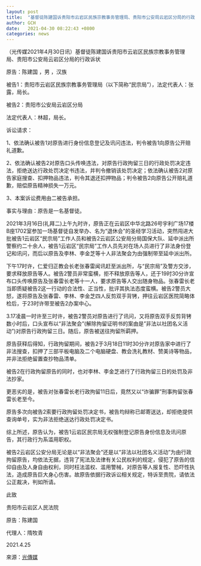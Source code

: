 ```yaml
---
layout: post
title:  "基督徒陈建国诉贵阳市云岩区民族宗教事务管理局、贵阳市公安局云岩区分局的行政诉状"
author: GCH
date:   2021-04-30 08:22:43 +0800
categories: news
---
```

（光传媒2021年4月30日讯）基督徒陈建国诉贵阳市云岩区民族宗教事务管理局、贵阳市公安局云岩区分局的行政诉状

原告：陈建国 ，男 ，汉族

被告1：贵阳市云岩区民族宗教事务管理局（以下简称“民宗局”），法定代表人：张露，局长。

被告2：贵阳市公安局云岩区分局

法定代表人：林超，局长。

诉讼请求：

1、依法确认被告1对原告进行身份信息登记及讯问违法，判令被告1向原告公开赔礼道歉。

2、依法确认被告2对原告口头传唤违法，对原告行政拘留三日的行政处罚决定违法，拒绝送达行政处罚决定书违法，并判令撤销该处罚决定；依法确认被告2对原告家庭搜查、扣押物品违法，判令其退还扣押物品；判令被告2向原告公开赔礼道歉，赔偿原告精神损失一万元。

3、本案诉讼费用由二被告承担。

 

事实与理由：原告是一名基督徒。

2021年3月16日(礼拜二)上午九时许，原告正在云岩区中华北路26号宇利广场17楼B座1702室参加一场基督徒自发举办、名为“退休会”的圣经学习活动，突然闯进大批被告1云岩区“民宗局”工作人员和被告2云岩区公安局分局国保大队、延中派出所警察约二十余人，被告1云岩区“民宗局”工作人员先对在场人员进行了非法身份登记和讯问，而后以原告及李林、李金芝等十人非法聚会为由强制带至延中派出所。

下午17时许，仁爱归正教会长老张春雷闻讯赶至派出所，与“民宗局”及警方交涉，要求释放原告等人。被告2警员非常蛮横，拒不释放原告等人，还于19时30分许宣布口头传唤原告及张春雷长老等十一人，要求原告等人交出随身物品。张春雷长老当即质疑被告2这一行动的合法性、正当性，批评其执法态度蛮横。被告2警员大怒，遂将原告及张春雷、李林、李金芝四人反剪双手背铐，押往云岩区医院简略体检后，于23时许带至被告2办案中心。

3.17凌晨一时许至三时许，被告2警员对原告进行了讯问，又将原告双手反剪背铐数小时后，口头宣布以“非法聚会”(解除拘留证明书的案由是”非法以社团名义活动”)对原告行政拘留三日。随后，原告被送往拘留所羁押。

原告获释后得知，行政拘留期间，被告2于3月18日11时30分许对原告家中进行了非法搜查，扣押了三部平板电脑及二个电脑硬盘、教会洗礼教材、赞美诗等物品，并非法拒绝留置查抄物品清单。

被告2在行政拘留原告的同时，也对李林、李金芝进行了行政拘留三日的处罚及非法抄家。

更恶劣的是，被告对张春雷长老行政拘留11日后，竟然又以“诈骗罪”刑事拘留张春雷长老至今。

原告多次向被告2索要行政拘留处罚决定书，被告均辩称已邮寄送达，却拒绝提供查询单号，实为非法拒绝送达行政处罚决定书。

综上所述，原告认为，被告1云岩区民宗局无权强制登记原告身份信息及讯问原告，其行政行为系滥用职权。

被告2云岩区公安分局无论是以“非法聚会”还是以“非法以社团名义活动”为由行政拘留原告，均依法无据，违背了宪法及法律有关公民权利的规定，侵犯了原告的信仰自由及人身自由权利，同时枉法滥权、滥用警械，对原告等人报复性、恐吓性执法，造成原告巨大身心伤害。故原告依据行政诉讼相关规定，特诉至贵院，请依法公正裁决，判如所请。

此致

贵阳市云岩区人民法院

原告：陈建国

代理人：隋牧青

2021.4.25

來源：[光傳媒](https://ipkmedia.com/?p=67994)